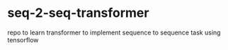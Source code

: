 # seq-2-seq-transformer
repo to learn transformer to implement sequence to sequence task
using tensorflow
